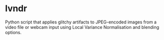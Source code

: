 # lvndr
Python script that applies glitchy artifacts to JPEG-encoded images from a video file or webcam input using Local Variance Normalisation and blending options.
